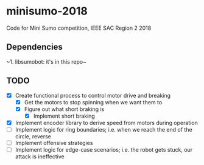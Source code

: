 # minisumo-2018
Code for Mini Sumo competition, IEEE SAC Region 2 2018

## Dependencies
~1. libsumobot: it's in this repo~
## TODO
- [x] Create functional process to control motor drive and breaking
  - [x] Get the motors to stop spinning when we want them to
  - [x] Figure out what short braking is
    - [x] Implement short braking
- [x] Implement encoder library to derive speed from motors during operation
- [ ] Implement logic for ring boundaries; i.e. when we reach the end of the 
circle, reverse
- [ ] Implement offensive strategies
- [ ] Implement logic for edge-case scenarios; i.e. the robot gets stuck, our 
attack is ineffective
